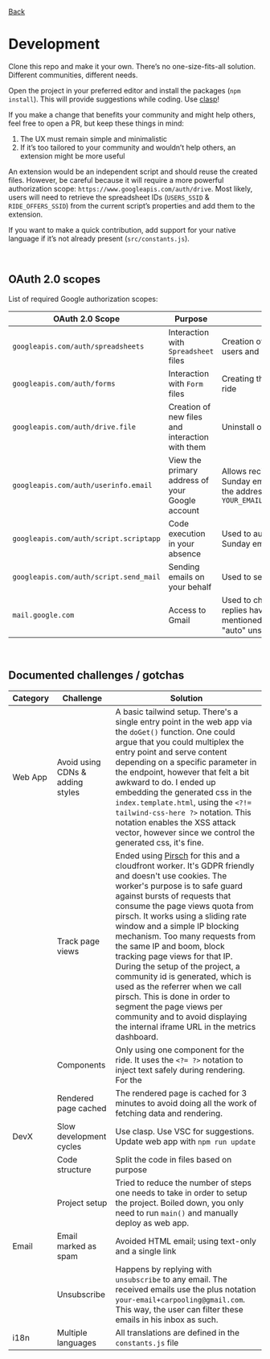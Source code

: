 [Back](./../README.md)

# Development

Clone this repo and make it your own. There’s no one-size-fits-all solution. Different communities, different needs.

Open the project in your preferred editor and install the packages (`npm install`). This will provide suggestions while coding. Use [clasp](https://github.com/google/clasp)!

If you make a change that benefits your community and might help others, feel free to open a PR, but keep these things in mind:
1. The UX must remain simple and minimalistic
2. If it’s too tailored to your community and wouldn’t help others, an extension might be more useful

An extension would be an independent script and should reuse the created files. However, be careful because it will require a more powerful authorization scope: `https://www.googleapis.com/auth/drive`. Most likely, users will need to retrieve the spreadsheet IDs (`USERS_SSID` & `RIDE_OFFERS_SSID`) from the current script’s properties and add them to the extension.  

If you want to make a quick contribution, add support for your native language if it’s not already present (`src/constants.js`).  

<br/>

## OAuth 2.0 scopes

List of required Google authorization scopes:

| OAuth 2.0 Scope                        | Purpose | Usage |
|----------------------------------------|---------|-------|
| `googleapis.com/auth/spreadsheets`     | Interaction with `Spreadsheet` files | Creation of spreadsheet files: users and ride offers |
| `googleapis.com/auth/forms`            | Interaction with `Form` files | Creating the form for offering a ride |
| `googleapis.com/auth/drive.file`       | Creation of new files and interaction with them | Uninstall option |
| `googleapis.com/auth/userinfo.email`   | View the primary address of your Google account | Allows recipients to reply to the Sunday email (to unsubscribe) to the address `YOUR_EMAIL+carpooling@gmail.com` |
| `googleapis.com/auth/script.scriptapp` | Code execution in your absence | Used to automatically send the Sunday email |
| `googleapis.com/auth/script.send_mail` | Sending emails on your behalf | Used to send the Sunday email |
| `mail.google.com`                      | Access to Gmail | Used to check if unsubscribe replies have been received at the mentioned address (only for the "auto" unsubscribe mode) |  

<br/>

## Documented challenges / gotchas 

| Category | Challenge | Solution |
|----------|-----------|----------|
| Web App  | Avoid using CDNs & adding styles | A basic tailwind setup. There's a single entry point in the web app via the `doGet()` function. One could argue that you could multiplex the entry point and serve content depending on a specific parameter in the endpoint, however that felt a bit awkward to do. I ended up embedding the generated css in the `index.template.html`, using the `<?!= tailwind-css-here ?>` notation. This notation enables the XSS attack vector, however since we control the generated css, it's fine.|
|          | Track page views | Ended using [Pirsch](https://pirsch.io) for this and a cloudfront worker. It's GDPR friendly and doesn't use cookies. The worker's purpose is to safe guard against bursts of requests that consume the page views quota from pirsch. It works using a sliding rate window and a simple IP blocking mechanism. Too many requests from the same IP and boom, block tracking page views for that IP. During the setup of the project, a community id is generated, which is used as the referrer when we call pirsch. This is done in order to segment the page views per community and to avoid displaying the internal iframe URL in the metrics dashboard.|
|          | Components | Only using one component for the ride. It uses the `<?= ?>` notation to inject text safely during rendering. For the |
|          | Rendered page cached | The rendered page is cached for 3 minutes to avoid doing all the work of fetching data and rendering. |
| DevX     | Slow development cycles | Use clasp. Use VSC for suggestions. Update web app with `npm run update` |
|          | Code structure | Split the code in files based on purpose |
|          | Project setup  | Tried to reduce the number of steps one needs to take in order to setup the project. Boiled down, you only need to run `main()` and manually deploy as web app. |
| Email    | Email marked as spam | Avoided HTML email; using text-only and a single link |
|          | Unsubscribe | Happens by replying with `unsubscribe` to any email. The received emails use the plus notation `your-email+carpooling@gmail.com`. This way, the user can filter these emails in his inbox as such. |
| i18n     | Multiple languages | All translations are defined in the `constants.js` file |
